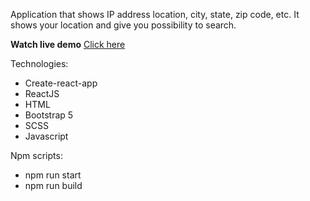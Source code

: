 Application that shows IP address location, city, state, zip code, etc. It shows your location and give you possibility to search.

**Watch live demo**
[Click here](https://koski.studio/geo/)

Technologies:
- Create-react-app
- ReactJS
- HTML
- Bootstrap 5
- SCSS
- Javascript

Npm scripts:
- npm run start
- npm run build
